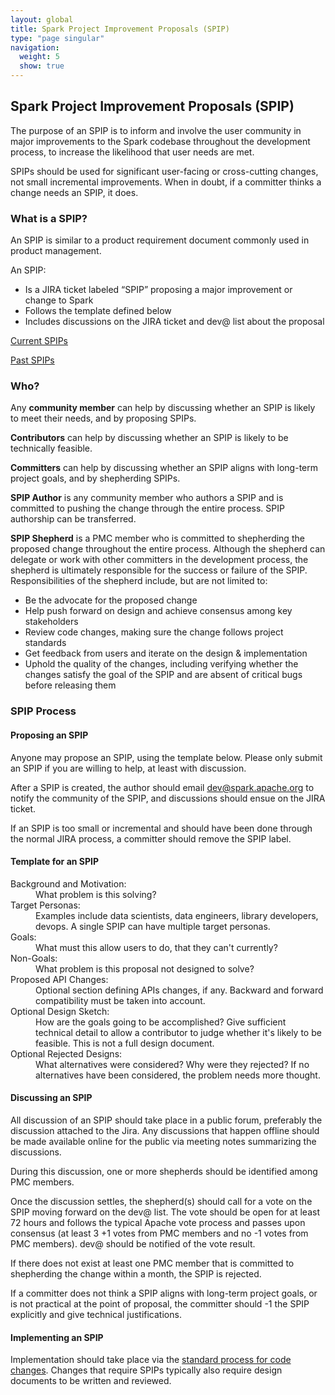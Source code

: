 ```yaml
---
layout: global
title: Spark Project Improvement Proposals (SPIP)
type: "page singular"
navigation:
  weight: 5
  show: true
---
```


<h2>Spark Project Improvement Proposals (SPIP)</h2>

The purpose of an SPIP is to inform and involve the user community in major improvements to the Spark codebase throughout the development process, to increase the likelihood that user needs are met.

SPIPs should be used for significant user-facing or cross-cutting changes, not small incremental  improvements. When in doubt, if a committer thinks a change needs an SPIP, it does.

<h3>What is a SPIP?</h3>

An SPIP is similar to a product requirement document commonly used in product management.

An SPIP:

- Is a JIRA ticket labeled “SPIP” proposing a major improvement or change to Spark
- Follows the template defined below
- Includes discussions on the JIRA ticket and dev@ list about the proposal

<a href="https://issues.apache.org/jira/issues/?jql=project%20%3D%20SPARK%20AND%20status%20in%20(Open%2C%20Reopened%2C%20%22In%20Progress%22)%20AND%20(labels%20%3D%20SPIP%20OR%20summary%20~%20%22SPIP%22)%20ORDER%20BY%20createdDate%20DESC">Current SPIPs</a>

<a href="https://issues.apache.org/jira/issues/?jql=project%20%3D%20SPARK%20AND%20status%20in%20(Resolved)%20AND%20(labels%20%3D%20SPIP%20OR%20summary%20~%20%22SPIP%22)%20ORDER%20BY%20createdDate%20DESC">Past SPIPs</a>

<h3>Who?</h3>

Any <strong>community member</strong> can help by discussing whether an SPIP is likely to meet their needs, and by proposing SPIPs.

<strong>Contributors</strong> can help by discussing whether an SPIP is likely to be technically feasible.

<strong>Committers</strong> can help by discussing whether an SPIP aligns with long-term project goals, and by shepherding SPIPs.

<strong>SPIP Author</strong> is any community member who authors a SPIP and is committed to pushing the change through the entire process. SPIP authorship can be transferred.

<strong>SPIP Shepherd</strong> is a PMC member who is committed to shepherding the proposed change throughout the entire process. Although the shepherd can delegate or work with other committers in the development process, the shepherd is ultimately responsible for the success or failure of the SPIP. Responsibilities of the shepherd include, but are not limited to:

- Be the advocate for the proposed change
- Help push forward on design and achieve consensus among key stakeholders
- Review code changes, making sure the change follows project standards
- Get feedback from users and iterate on the design & implementation
- Uphold the quality of the changes, including verifying whether the changes satisfy the goal of the SPIP and are absent of critical bugs before releasing them

<h3>SPIP Process</h3>
<h4>Proposing an SPIP</h4>

Anyone may propose an SPIP, using the template below. Please only submit an SPIP if you are willing to help, at least with discussion.

After a SPIP is created, the author should email <a href="mailto:dev@spark.apache.org">dev@spark.apache.org</a> to notify the community of the SPIP, and discussions should ensue on the JIRA ticket.

If an SPIP is too small or incremental and should have been done through the normal JIRA process, a committer should remove the SPIP label.


<h4>Template for an SPIP</h4>

<dl>
<dt>Background and Motivation:</dt> <dd>What problem is this solving?</dd>

<dt>Target Personas:</dt> <dd>Examples include data scientists, data engineers, library developers, devops. A single SPIP can have multiple target personas.</dd>

<dt>Goals:</dt> <dd>What must this allow users to do, that they can't currently?</dd>

<dt>Non-Goals:</dt> <dd>What problem is this proposal not designed to solve?</dd>

<dt>Proposed API Changes:</dt> <dd>Optional section defining APIs changes, if any. Backward and forward compatibility must be taken into account.</dd>

<dt>Optional Design Sketch:</dt> <dd>How are the goals going to be accomplished? Give sufficient technical detail to allow a contributor to judge whether it's likely to be feasible. This is not a full design document.</dd>

<dt>Optional Rejected Designs:</dt> <dd>What alternatives were considered? Why were they rejected? If no alternatives have been considered, the problem needs more thought.</dd>
</dl>

<h4>Discussing an SPIP</h4>

All discussion of an SPIP should take place in a public forum, preferably the discussion attached to the Jira. Any discussions that happen offline should be made available online for the public via meeting notes summarizing the discussions.

During this discussion, one or more shepherds should be identified among PMC members.

Once the discussion settles, the shepherd(s) should call for a vote on the SPIP moving forward on the dev@ list. The vote should be open for at least 72 hours and follows the typical Apache vote process and passes upon consensus (at least 3 +1 votes from PMC members and no -1 votes from PMC members). dev@ should be notified of the vote result.

If there does not exist at least one PMC member that is committed to shepherding the change within a month, the SPIP is rejected.

If a committer does not think a SPIP aligns with long-term project goals, or is not practical at the point of proposal, the committer should -1 the SPIP explicitly and give technical justifications.


<h4>Implementing an SPIP</h4>

Implementation should take place via the <a href="{{site.baseurl}}/contributing.html">standard process for code changes</a>. Changes that require SPIPs typically also require design documents to be written and reviewed.
